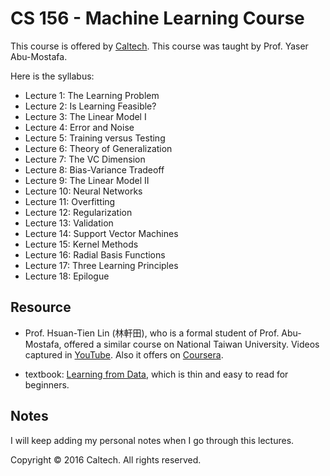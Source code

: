 # CS 156 - Machine Learning Course

This course is offered by [Caltech](https://work.caltech.edu/telecourse.html). This course was taught by Prof. Yaser Abu-Mostafa.

Here is the syllabus:
- Lecture 1: The Learning Problem
- Lecture 2: Is Learning Feasible?
- Lecture 3: The Linear Model I
- Lecture 4: Error and Noise
- Lecture 5: Training versus Testing
- Lecture 6: Theory of Generalization
- Lecture 7: The VC Dimension
- Lecture 8: Bias-Variance Tradeoff
- Lecture 9: The Linear Model II
- Lecture 10: Neural Networks
- Lecture 11: Overfitting
- Lecture 12: Regularization
- Lecture 13: Validation
- Lecture 14: Support Vector Machines
- Lecture 15: Kernel Methods
- Lecture 16: Radial Basis Functions
- Lecture 17: Three Learning Principles
- Lecture 18: Epilogue

## Resource

* Prof. Hsuan-Tien Lin (林軒田), who is a formal student of Prof. Abu-Mostafa, offered a similar course on National Taiwan University. Videos captured in [YouTube](https://www.youtube.com/user/hsuantien). Also it offers on [Coursera](https://www.coursera.org/course/ntumlone).

* textbook: [Learning from Data](http://amlbook.com/), which is thin and easy to read for beginners.

## Notes

I will keep adding my personal notes when I go through this lectures.

Copyright © 2016 Caltech. All rights reserved. 
